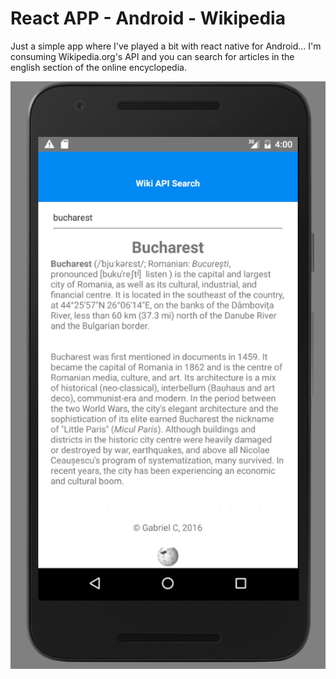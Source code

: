 # React APP - Android - Wikipedia

Just a simple app where I've played a bit with react native for Android...
I'm consuming Wikipedia.org's API and you can search for articles in the english section of the online encyclopedia.

![Alt text](/demo.png?raw=true "Demo")
